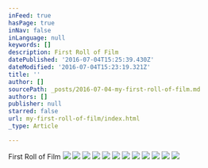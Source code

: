 ```yaml
---
inFeed: true
hasPage: true
inNav: false
inLanguage: null
keywords: []
description: First Roll of Film
datePublished: '2016-07-04T15:25:39.430Z'
dateModified: '2016-07-04T15:23:19.321Z'
title: ''
author: []
sourcePath: _posts/2016-07-04-my-first-roll-of-film.md
authors: []
publisher: null
starred: false
url: my-first-roll-of-film/index.html
_type: Article

---
```

First Roll of Film
![](https://the-grid-user-content.s3-us-west-2.amazonaws.com/2cc9e963-627a-4cb9-b2c0-d331894d5bf9.jpg)
![](https://the-grid-user-content.s3-us-west-2.amazonaws.com/47ea2c89-ada7-47ea-8f76-d4788d3f3730.jpg)
![](https://the-grid-user-content.s3-us-west-2.amazonaws.com/5db33547-1f1a-4c1f-8629-36b48a1a9476.jpg)
![](https://the-grid-user-content.s3-us-west-2.amazonaws.com/21c2db34-6a8e-431b-9e30-cd5771111d1c.jpg)
![](https://the-grid-user-content.s3-us-west-2.amazonaws.com/7dfe47f4-557d-4ba3-8a8d-6c0b7d9e750a.jpg)
![](https://the-grid-user-content.s3-us-west-2.amazonaws.com/bdf3402b-ce34-497c-8312-9fd36224fd7d.jpg)
![](https://the-grid-user-content.s3-us-west-2.amazonaws.com/84cb8f10-f496-41e7-9e55-0690e3747444.jpg)
![](https://the-grid-user-content.s3-us-west-2.amazonaws.com/b73d68e6-d635-44e2-b99d-d65eb21ed46a.jpg)
![](https://the-grid-user-content.s3-us-west-2.amazonaws.com/37f15377-f63d-4b53-9284-552f24ccab44.jpg)
![](https://the-grid-user-content.s3-us-west-2.amazonaws.com/ee0cc76b-b9fd-4e67-8c11-abc10a80f064.jpg)
![](https://the-grid-user-content.s3-us-west-2.amazonaws.com/32e49282-59ac-4b05-acd8-3bb4a080b00a.jpg)
![](https://the-grid-user-content.s3-us-west-2.amazonaws.com/289daf3b-c833-41fa-88f1-5717af38f45a.jpg)